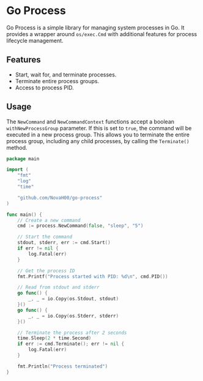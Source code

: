 # Go Process

Go Process is a simple library for managing system processes in Go. It provides a wrapper around `os/exec.Cmd` with additional features for process lifecycle management.

## Features

- Start, wait for, and terminate processes.
- Terminate entire process groups.
- Access to process PID.

## Usage

The `NewCommand` and `NewCommandContext` functions accept a boolean `withNewProcessGroup` parameter. If this is set to `true`, the command will be executed in a new process group. This allows you to terminate the entire process group, including any child processes, by calling the `Terminate()` method.

```go
package main

import (
	"fmt"
	"log"
	"time"

	"github.com/NovaH00/go-process"
)

func main() {
	// Create a new command
	cmd := process.NewCommand(false, "sleep", "5")

	// Start the command
	stdout, stderr, err := cmd.Start()
	if err != nil {
		log.Fatal(err)
	}

	// Get the process ID
	fmt.Printf("Process started with PID: %d\n", cmd.PID())

	// Read from stdout and stderr
	go func() {
		_, _ = io.Copy(os.Stdout, stdout)
	}()
	go func() {
		_, _ = io.Copy(os.Stderr, stderr)
	}()

	// Terminate the process after 2 seconds
	time.Sleep(2 * time.Second)
	if err := cmd.Terminate(); err != nil {
		log.Fatal(err)
	}

	fmt.Println("Process terminated")
}
```

